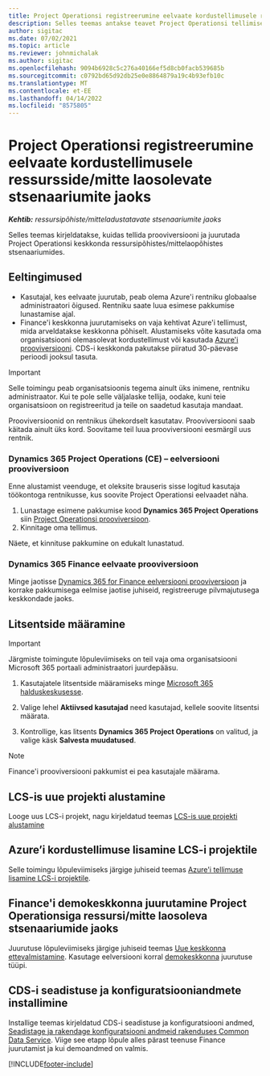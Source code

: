 ```yaml
---
title: Project Operationsi registreerumine eelvaate kordustellimusele ressursside/mitte laosolevate stsenaariumite jaoks
description: Selles teemas antakse teavet Project Operationsi tellimise ja juurutamise kohta ressursi-/mitte laosolevate stsenaariumite jaoks.
author: sigitac
ms.date: 07/02/2021
ms.topic: article
ms.reviewer: johnmichalak
ms.author: sigitac
ms.openlocfilehash: 9094b6928c5c276a40166ef5d8cb0facb539685b
ms.sourcegitcommit: c0792bd65d92db25e0e8864879a19c4b93efb10c
ms.translationtype: MT
ms.contentlocale: et-EE
ms.lasthandoff: 04/14/2022
ms.locfileid: "8575805"
---
```

# <a name="sign-up-for-project-operations-preview-subscriptions-for-resource-non-stocked-scenarios"></a>Project Operationsi registreerumine eelvaate kordustellimusele ressursside/mitte laosolevate stsenaariumite jaoks

_**Kehtib:** ressursipõhiste/mitteladustatavate stsenaariumite jaoks_



Selles teemas kirjeldatakse, kuidas tellida prooviversiooni ja juurutada Project Operationsi keskkonda ressursipõhistes/mittelaopõhistes stsenaariumides.

## <a name="prerequisites"></a>Eeltingimused
- Kasutajal, kes eelvaate juurutab, peab olema Azure'i rentniku globaalse administraatori õigused. Rentniku saate luua esimese pakkumise lunastamise ajal. 
- Finance'i keskkonna juurutamiseks on vaja kehtivat Azure'i tellimust, mida arveldatakse keskkonna põhiselt. Alustamiseks võite kasutada oma organisatsiooni olemasolevat kordustellimust või kasutada [Azure'i prooviversiooni](https://azure.microsoft.com/free/). CDS-i keskkonda pakutakse piiratud 30-päevase perioodi jooksul tasuta.

> [!IMPORTANT]
> Selle toimingu peab organisatsioonis tegema ainult üks inimene, rentniku administraator. Kui te pole selle väljalaske tellija, oodake, kuni teie organisatsioon on registreeritud ja teile on saadetud kasutaja mandaat.
> 
> Prooviversioonid on rentnikus ühekordselt kasutatav. Prooviversiooni saab käitada ainult üks kord. Soovitame teil luua prooviversiooni eesmärgil uus rentnik.


### <a name="dynamics-365-project-operations-ce---preview-trial"></a>Dynamics 365 Project Operations (CE) – eelversiooni prooviversioon 

Enne alustamist veenduge, et oleksite brauseris sisse logitud kasutaja töökontoga rentnikusse, kus soovite Project Operationsi eelvaadet näha.

1. Lunastage esimene pakkumise kood **Dynamics 365 Project Operations** siin [Project Operationsi prooviversioon](https://aka.ms/try-po).
2. Kinnitage oma tellimus.

  Näete, et kinnituse pakkumine on edukalt lunastatud.

### <a name="dynamics-365-finance-preview-trial"></a>Dynamics 365 Finance eelvaate prooviversioon

Minge jaotisse [Dynamics 365 for Finance eelversiooni prooviversioon](https://aka.ms/trypoche) ja korrake pakkumisega eelmise jaotise juhiseid, registreeruge pilvmajutusega keskkondade jaoks.  

## <a name="assign-licenses"></a>Litsentside määramine

> [!IMPORTANT]
> Järgmiste toimingute lõpuleviimiseks on teil vaja oma organisatsiooni Microsoft 365 portaali administraatori juurdepääsu.

1. Kasutajatele litsentside määramiseks minge [Microsoft 365 halduskeskusesse](https://portal.office.com/).

2. Valige lehel **Aktiivsed kasutajad** need kasutajad, kellele soovite litsentsi määrata.

3. Kontrollige, kas litsents **Dynamics 365 Project Operations** on valitud, ja valige käsk **Salvesta muudatused**.

> [!NOTE]
> Finance'i prooviversiooni pakkumist ei pea kasutajale määrama.

## <a name="start-a-new-project-in-lcs"></a>LCS-is uue projekti alustamine

Looge uus LCS-i projekt, nagu kirjeldatud teemas [LCS-is uue projekti alustamine](create-lcs-project.md)

## <a name="add-an-azure-subscription-to-an-lcs-project"></a>Azure’i kordustellimuse lisamine LCS-i projektile

Selle toimingu lõpuleviimiseks järgige juhiseid teemas [Azure'i tellimuse lisamine LCS-i projektile](resource-add-azure-subscription-lcs-project.md).

## <a name="deploy-finance-demo-environment-with-project-operations-for-resourcenon-stocked-scenarios"></a>Finance'i demokeskkonna juurutamine Project Operationsiga ressursi/mitte laosoleva stsenaariumide jaoks

Juurutuse lõpuleviimiseks järgige juhiseid teemas [Uue keskkonna ettevalmistamine](resource-provision-new-environment.md). Kasutage eelversiooni korral [demokeskkonna](/dynamics365/fin-ops-core/dev-itpro/deployment/deploy-demo-environment) juurutuse tüüpi. 

## <a name="install-cds-setup-and-configuration-data"></a>CDS-i seadistuse ja konfiguratsiooniandmete installimine

Installige teemas kirjeldatud CDS-i seadistuse ja konfiguratsiooni andmed, [Seadistage ja rakendage konfiguratsiooni andmeid rakenduses Common Data Service](resource-apply-pro-setup-config-data.md).
Viige see etapp lõpule alles pärast teenuse Finance juurutamist ja kui demoandmed on valmis.


[!INCLUDE[footer-include](../includes/footer-banner.md)]
